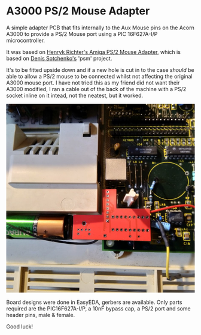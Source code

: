 # A3000 PS/2 Mouse Adapter

A simple adapter PCB that fits internally to the Aux Mouse pins on the Acorn A3000 to provide a PS/2 Mouse port using a PIC 16F627A-I/P microcontroller.

It was based on [Henryk Richter's Amiga PS/2 Mouse Adapter](http://bax.comlab.uni-rostock.de/en/hardware/ps2-amiga-maus/), which is based on [Denis Sotchenko's](http://ps2m.sotchenko.ru/index.html) 'psm' project.

It's to be fitted upside down and if a new hole is cut in to the case *should* be able to allow a PS/2 mouse to be connected whilst not affecting the original A3000 mouse port. I have not tried this as my friend did not want their A3000 modified, I ran a cable out of the back of the machine with a PS/2 socket inline on it intead, not the neatest, but it worked.

![Shows how the A3000 PS/2 Mouse Adapter PCB is to be fitted](a3000-ps2-mouse-adapter-pcb-internal-fitting.jpg)

Board designs were done in EasyEDA, gerbers are available. Only parts required are the PIC16F627A-I/P, a 10nF bypass cap, a PS/2 port and some header pins, male & female.

Good luck!